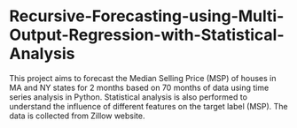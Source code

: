 # Recursive-Forecasting-using-Multi-Output-Regression-with-Statistical-Analysis
This project aims to forecast the Median Selling Price (MSP) of houses in MA and NY states for 2 months based on 70 months of data using time series analysis in Python. Statistical analysis is also performed to understand the influence of different features on the target label (MSP). The data is collected from Zillow website.
